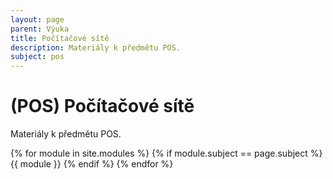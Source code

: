 ```yaml
---
layout: page
parent: Výuka
title: Počítačové sítě
description: Materiály k předmětu POS.
subject: pos
---
```


# (POS) Počítačové sítě

Materiály k předmětu POS.

{% for module in site.modules %}
{% if module.subject == page.subject %}
{{ module }}
{% endif %}
{% endfor %}
